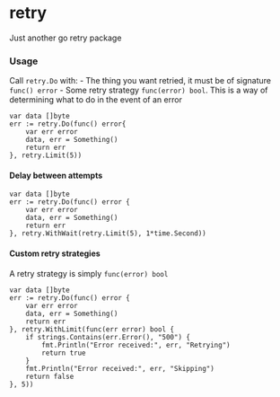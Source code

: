 # retry

Just another go retry package

### Usage
Call `retry.Do` with:
    - The thing you want retried, it must be of signature `func() error`
    - Some retry strategy `func(error) bool`. This is a way of determining what to do in the event of an error 

```
var data []byte
err := retry.Do(func() error{
    var err error
    data, err = Something()
    return err
}, retry.Limit(5))
```

#### Delay between attempts
```
var data []byte
err := retry.Do(func() error {
    var err error
    data, err = Something()
    return err
}, retry.WithWait(retry.Limit(5), 1*time.Second))
```

#### Custom retry strategies

A retry strategy is simply `func(error) bool`
```
var data []byte
err := retry.Do(func() error {
    var err error
    data, err = Something()
    return err
}, retry.WithLimit(func(err error) bool {
    if strings.Contains(err.Error(), "500") {
        fmt.Println("Error received:", err, "Retrying")
        return true
    }
    fmt.Println("Error received:", err, "Skipping")
    return false
}, 5))
```